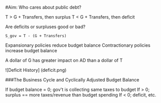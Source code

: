 #Aim: Who cares about public debt?

T > G + Transfers, then surplus
T < G + Transfers, then deficit

Are deficits or surpluses good or bad?

`S_gov = T - (G + Transfers)`

Expansionary policies reduce budget balance
Contractionary policies increase budget balance

A dollar of G has greater impact on AD than a dollar of T

![Deficit History] (deficit.png)

###The Business Cycle and Cyclically Adjusted Budget Balance

If budget balance = 0; gov't is collecting same taxes to budget
If > 0; surplus == more taxes/revenue than budget spending
If < 0; deficit, etc.

